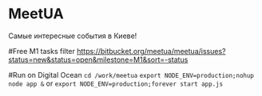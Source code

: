 # MeetUA
Самые интересные события в Киеве!

#Free M1 tasks filter
https://bitbucket.org/meetua/meetua/issues?status=new&status=open&milestone=M1&sort=-status

#Run on Digital Ocean
`cd /work/meetua`
`export NODE_ENV=production;nohup node app &`
or
`export NODE_ENV=production;forever start app.js`